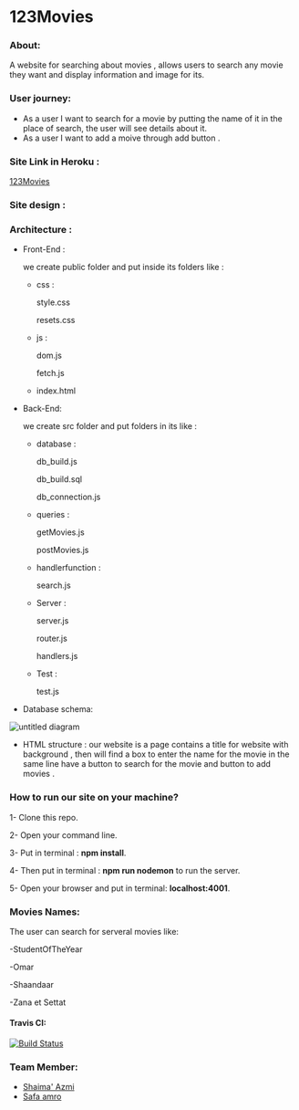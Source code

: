 # 123Movies

### About:
A website for searching about movies , allows users to search any movie they want and display information  and image  for its.
### User journey: 
- As a user I want to search for a movie by putting the name of it in the place of search, the user will see details about it.
- As a user I want to add a moive through add button .
### Site Link in Heroku :
[123Movies](https://moviesworkshop.herokuapp.com/) 
### Site design :

### Architecture :
- Front-End :

  we create  public folder and put inside its folders like :
   - css :
   
       style.css

       resets.css
  - js :
  
       dom.js

      fetch.js
   
  - index.html 
  
- Back-End:

  we create src folder and put folders in its like :

  - database :
  
      db_build.js

      db_build.sql 

      db_connection.js
    
  - queries :
  
      getMovies.js
      
      postMovies.js

     

  - handlerfunction :

      search.js
      
  - Server :
  
      server.js

      router.js
   
      handlers.js
  - Test :
  
      test.js
 
-  Database schema:

![untitled diagram](https://user-images.githubusercontent.com/37650536/49534231-aad21180-f886-11e8-90b9-2555491a31d1.png)



- HTML structure :
our website is a  page contains a title for website with background , then will find a box to enter the name for the movie  in the same line have a button to search for the movie and button to add movies  .



 ### How to run our site on your machine?

1- Clone this repo.

2- Open your command line.

3- Put in terminal : **npm install**.

4- Then put in terminal : **npm run nodemon** to run the server. 

5- Open your browser and put in terminal: **localhost:4001**.


### Movies Names:
The user can search for serveral movies like:

-StudentOfTheYear

-Omar

-Shaandaar

-Zana et Settat



#### Travis CI:

[![Build Status](https://travis-ci.org/FACK1/safa-shaima.svg?branch=master)](https://travis-ci.org/FACK1/safa-shaima)
### Team Member:

- [Shaima' Azmi](https://github.com/shaima96)
- [Safa amro](https://github.com/safaaamro)



